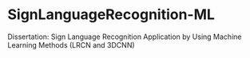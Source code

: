 # SignLanguageRecognition-ML
Dissertation: Sign Language Recognition Application by Using Machine Learning Methods (LRCN and 3DCNN)
